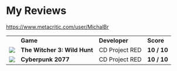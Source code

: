 # My Reviews
https://www.metacritic.com/user/MichalBr


<table>
<tr><td><b></b></td><td><b>Game</b></td><td><b>Developer</b></td><td><b>Score</b></td></tr>
<tr><td><small><img src="https://static.metacritic.com/images/products/games/9/562c989431810e6aac45b6164ae0bfca-53.jpg"></small></td><td><b>The Witcher 3: Wild Hunt</b></td><td>CD Project RED</td><td><b>10 / 10</b></td></tr>

<tr><td><small><img src="https://static.metacritic.com/images/products/games/9/e6f3e91d6de4757b3a81886b520b5739-53.jpg"></small></td><td><b>Cyberpunk 2077</b></td><td>CD Project RED</td><td><b>10 / 10</b></td></tr>
</table>
